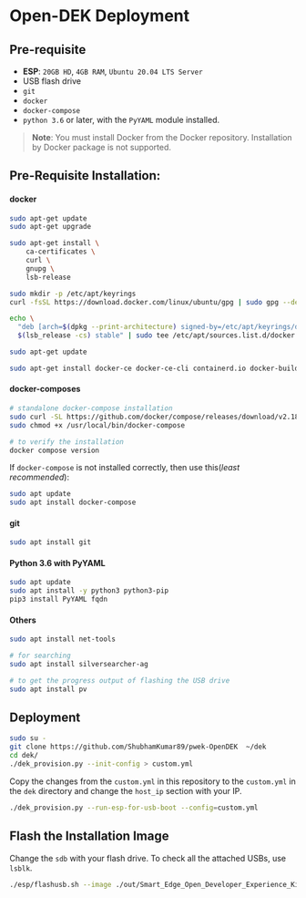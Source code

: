# Open-DEK Deployment

## Pre-requisite

 - **ESP**: `20GB HD`, `4GB RAM`, `Ubuntu 20.04 LTS Server`
 - USB flash drive
 - `git`
 - `docker`
 - `docker-compose`
 - `python 3.6` or later, with the `PyYAML` module installed.

> **Note**:
> You must install Docker from the Docker repository. Installation by Docker package is not supported.

## Pre-Requisite Installation:

#### docker

```bash
sudo apt-get update
sudo apt-get upgrade

sudo apt-get install \
    ca-certificates \
    curl \
    gnupg \
    lsb-release

sudo mkdir -p /etc/apt/keyrings
curl -fsSL https://download.docker.com/linux/ubuntu/gpg | sudo gpg --dearmor -o /etc/apt/keyrings/docker.gpg

echo \
  "deb [arch=$(dpkg --print-architecture) signed-by=/etc/apt/keyrings/docker.gpg] https://download.docker.com/linux/ubuntu \
  $(lsb_release -cs) stable" | sudo tee /etc/apt/sources.list.d/docker.list > /dev/null

sudo apt-get update

sudo apt-get install docker-ce docker-ce-cli containerd.io docker-buildx-plugin docker-compose-plugin
```

#### docker-composes

```bash
# standalone docker-compose installation
sudo curl -SL https://github.com/docker/compose/releases/download/v2.18.1/docker-compose-linux-x86_64 -o /usr/local/bin/docker-compose
sudo chmod +x /usr/local/bin/docker-compose

# to verify the installation
docker compose version
```

If `docker-compose` is not installed correctly, then use this(*least recommended*):

```bash
sudo apt update
sudo apt install docker-compose
```

#### git

```bash
sudo apt install git
```

#### Python 3.6 with PyYAML

```bash
sudo apt update
sudo apt install -y python3 python3-pip
pip3 install PyYAML fqdn
```

#### Others

```bash
sudo apt install net-tools

# for searching 
sudo apt install silversearcher-ag

# to get the progress output of flashing the USB drive
sudo apt install pv 
```

## Deployment

```bash
sudo su -
git clone https://github.com/ShubhamKumar89/pwek-OpenDEK  ~/dek
cd dek/
./dek_provision.py --init-config > custom.yml
```

Copy the changes from the `custom.yml` in this repository to the `custom.yml` in the `dek` directory and change the `host_ip` section with your IP.

```bash
./dek_provision.py --run-esp-for-usb-boot --config=custom.yml
```

## Flash the Installation Image

Change the `sdb` with your flash drive. To check all the attached USBs, use `lsblk`.

```bash
./esp/flashusb.sh --image ./out/Smart_Edge_Open_Developer_Experience_Kits-efi.img --bios efi --dev /dev/sdb
```
